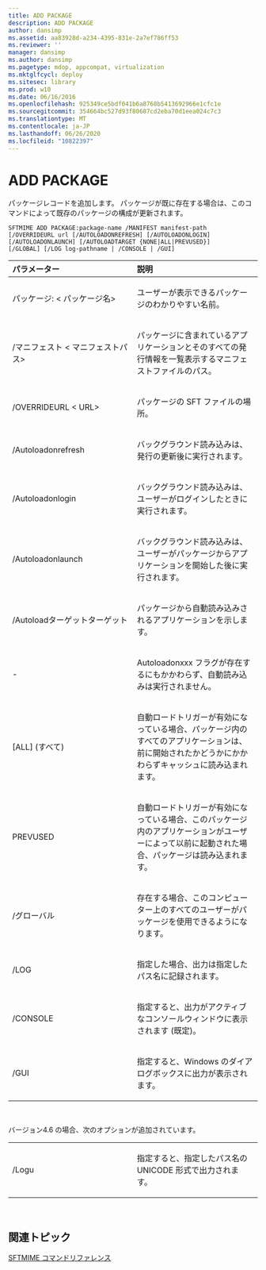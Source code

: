 ```yaml
---
title: ADD PACKAGE
description: ADD PACKAGE
author: dansimp
ms.assetid: aa83928d-a234-4395-831e-2a7ef786ff53
ms.reviewer: ''
manager: dansimp
ms.author: dansimp
ms.pagetype: mdop, appcompat, virtualization
ms.mktglfcycl: deploy
ms.sitesec: library
ms.prod: w10
ms.date: 06/16/2016
ms.openlocfilehash: 925349ce5bdf041b6a8768b5413692966e1cfc1e
ms.sourcegitcommit: 354664bc527d93f80687cd2eba70d1eea024c7c3
ms.translationtype: MT
ms.contentlocale: ja-JP
ms.lasthandoff: 06/26/2020
ms.locfileid: "10822397"
---
```

# ADD PACKAGE


パッケージレコードを追加します。 パッケージが既に存在する場合は、このコマンドによって既存のパッケージの構成が更新されます。

`SFTMIME ADD PACKAGE:package-name /MANIFEST manifest-path                 [/OVERRIDEURL url [/AUTOLOADONREFRESH] [/AUTOLOADONLOGIN]                 [/AUTOLOADONLAUNCH] [/AUTOLOADTARGET {NONE|ALL|PREVUSED}]                 [/GLOBAL] [/LOG log-pathname | /CONSOLE | /GUI]`

<table>
<colgroup>
<col width="50%" />
<col width="50%" />
</colgroup>
<thead>
<tr class="header">
<th align="left">パラメーター</th>
<th align="left">説明</th>
</tr>
</thead>
<tbody>
<tr class="odd">
<td align="left"><p>パッケージ: &lt; パッケージ名&gt;</p></td>
<td align="left"><p>ユーザーが表示できるパッケージのわかりやすい名前。</p></td>
</tr>
<tr class="even">
<td align="left"><p>/マニフェスト &lt; マニフェストパス&gt;</p></td>
<td align="left"><p>パッケージに含まれているアプリケーションとそのすべての発行情報を一覧表示するマニフェストファイルのパス。</p></td>
</tr>
<tr class="odd">
<td align="left"><p>/OVERRIDEURL &lt; URL&gt;</p></td>
<td align="left"><p>パッケージの SFT ファイルの場所。</p></td>
</tr>
<tr class="even">
<td align="left"><p>/Autoloadonrefresh</p></td>
<td align="left"><p>バックグラウンド読み込みは、発行の更新後に実行されます。</p></td>
</tr>
<tr class="odd">
<td align="left"><p>/Autoloadonlogin</p></td>
<td align="left"><p>バックグラウンド読み込みは、ユーザーがログインしたときに実行されます。</p></td>
</tr>
<tr class="even">
<td align="left"><p>/Autoloadonlaunch</p></td>
<td align="left"><p>バックグラウンド読み込みは、ユーザーがパッケージからアプリケーションを開始した後に実行されます。</p></td>
</tr>
<tr class="odd">
<td align="left"><p>/Autoloadターゲットターゲット</p></td>
<td align="left"><p>パッケージから自動読み込みされるアプリケーションを示します。</p></td>
</tr>
<tr class="even">
<td align="left"><p>-</p></td>
<td align="left"><p>Autoloadonxxx フラグが存在するにもかかわらず、自動読み込みは実行されません。</p></td>
</tr>
<tr class="odd">
<td align="left"><p>[ALL] (すべて)</p></td>
<td align="left"><p>自動ロードトリガーが有効になっている場合、パッケージ内のすべてのアプリケーションは、前に開始されたかどうかにかかわらずキャッシュに読み込まれます。</p></td>
</tr>
<tr class="even">
<td align="left"><p>PREVUSED</p></td>
<td align="left"><p>自動ロードトリガーが有効になっている場合、このパッケージ内のアプリケーションがユーザーによって以前に起動された場合、パッケージは読み込まれます。</p></td>
</tr>
<tr class="odd">
<td align="left"><p>/グローバル</p></td>
<td align="left"><p>存在する場合、このコンピューター上のすべてのユーザーがパッケージを使用できるようになります。</p></td>
</tr>
<tr class="even">
<td align="left"><p>/LOG</p></td>
<td align="left"><p>指定した場合、出力は指定したパス名に記録されます。</p></td>
</tr>
<tr class="odd">
<td align="left"><p>/CONSOLE</p></td>
<td align="left"><p>指定すると、出力がアクティブなコンソールウィンドウに表示されます (既定)。</p></td>
</tr>
<tr class="even">
<td align="left"><p>/GUI</p></td>
<td align="left"><p>指定すると、Windows のダイアログボックスに出力が表示されます。</p></td>
</tr>
</tbody>
</table>

 

バージョン4.6 の場合、次のオプションが追加されています。

<table>
<colgroup>
<col width="50%" />
<col width="50%" />
</colgroup>
<tbody>
<tr class="odd">
<td align="left"><p>/Logu</p></td>
<td align="left"><p>指定すると、指定したパス名の UNICODE 形式で出力されます。</p></td>
</tr>
</tbody>
</table>

 

## 関連トピック


[SFTMIME コマンドリファレンス](sftmime--command-reference.md)

 

 





